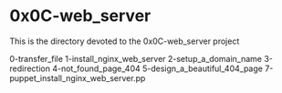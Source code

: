# 0x0C-web_server
This is the directory devoted to the 0x0C-web_server project

0-transfer_file
1-install_nginx_web_server
2-setup_a_domain_name
3-redirection
4-not_found_page_404
5-design_a_beautiful_404_page
7-puppet_install_nginx_web_server.pp
